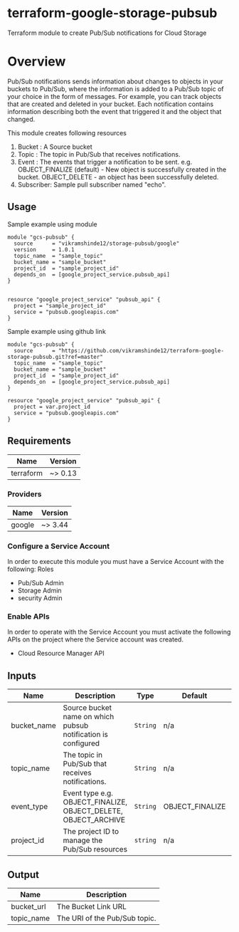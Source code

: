 # terraform-google-storage-pubsub
Terraform module to create Pub/Sub notifications for Cloud Storage

# Overview
Pub/Sub notifications sends information about changes to objects in your buckets to Pub/Sub, where the information is added to a Pub/Sub topic of your choice in the form of messages. For example, you can track objects that are created and deleted in your bucket. Each notification contains information describing both the event that triggered it and the object that changed.

This module creates following resources
1. Bucket : A Source bucket
2. Topic : The topic in Pub/Sub that receives notifications.
3. Event : The events that trigger a notification to be sent.
e.g. 
OBJECT_FINALIZE (default) - New object is successfully created in the bucket.
OBJECT_DELETE - an object has been successfully deleted.
4. Subscriber: Sample pull subscriber named "echo".

## Usage 
Sample example using module
```hcl
module "gcs-pubsub" {
  source      = "vikramshinde12/storage-pubsub/google"
  version     = 1.0.1
  topic_name  = "sample_topic"
  bucket_name = "sample_bucket"
  project_id  = "sample_project_id"
  depends_on  = [google_project_service.pubsub_api]
}


resource "google_project_service" "pubsub_api" {
  project = "sample_project_id"
  service = "pubsub.googleapis.com"
}
```


Sample example using github link
```hcl
module "gcs-pubsub" {
  source      = "https://github.com/vikramshinde12/terraform-google-storage-pubsub.git?ref=master"
  topic_name  = "sample_topic"
  bucket_name = "sample_bucket"
  project_id  = "sample_project_id"
  depends_on  = [google_project_service.pubsub_api]
}

resource "google_project_service" "pubsub_api" {
  project = var.project_id
  service = "pubsub.googleapis.com"
}
```

## Requirements

| Name | Version |
|------|---------|
| terraform | ~> 0.13 |

### Providers

| Name | Version |
|------|---------|
| google | ~> 3.44 |

### Configure a Service Account
In order to execute this module you must have a Service Account with the following:
Roles
* Pub/Sub Admin
* Storage Admin
* security Admin

### Enable APIs
In order to operate with the Service Account you must activate the following APIs on the project where the Service account was created.
* Cloud Resource Manager API

## Inputs

| Name | Description | Type | Default | Required |
|------|-------------|------|---------|:--------:|
| bucket_name | Source bucket name on which pubsub notification is configured | `String` | n/a | yes|
| topic_name | The topic in Pub/Sub that receives notifications. |  `String` | n/a | yes|
| event_type | Event type e.g. OBJECT_FINALIZE, OBJECT_DELETE, OBJECT_ARCHIVE | `String` | OBJECT_FINALIZE | yes
| project_id | The project ID to manage the Pub/Sub resources | `string` | n/a | yes

## Output
| Name | Description |
|------|-------------|
| bucket_url | The Bucket Link URL |
| topic_name | The URI of the Pub/Sub topic. |
